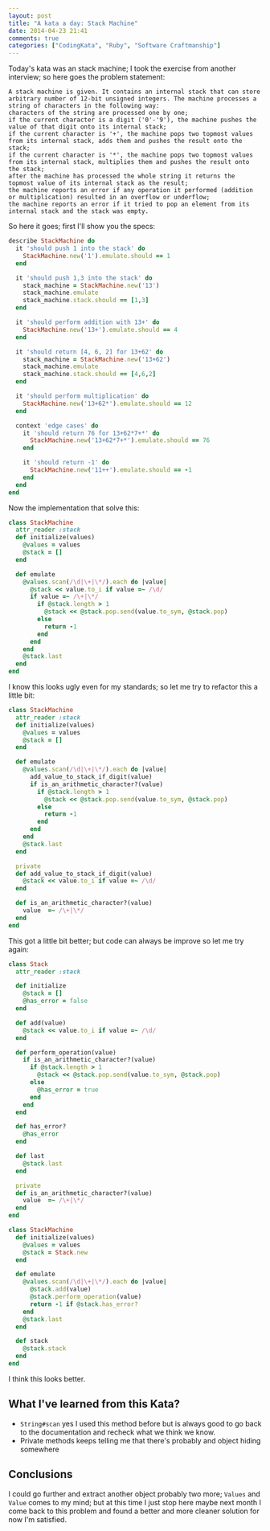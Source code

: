 ```yaml
---
layout: post
title: "A kata a day: Stack Machine"
date: 2014-04-23 21:41
comments: true
categories: ["CodingKata", "Ruby", "Software Craftmanship"]
---
```


Today's kata was an stack machine; I took the exercise from another interview;
so here goes the problem statement: 

```
A stack machine is given. It contains an internal stack that can store arbitrary number of 12-bit unsigned integers. The machine processes a string of characters in the following way:
characters of the string are processed one by one;
if the current character is a digit ('0'-'9'), the machine pushes the value of that digit onto its internal stack;
if the current character is '+', the machine pops two topmost values from its internal stack, adds them and pushes the result onto the stack;
if the current character is '*', the machine pops two topmost values from its internal stack, multiplies them and pushes the result onto the stack;
after the machine has processed the whole string it returns the topmost value of its internal stack as the result;
the machine reports an error if any operation it performed (addition or multiplication) resulted in an overflow or underflow;
the machine reports an error if it tried to pop an element from its internal stack and the stack was empty.
```

So here it goes; first I'll show you the specs: 

```ruby
describe StackMachine do 
  it 'should push 1 into the stack' do 
    StackMachine.new('1').emulate.should == 1 
  end

  it 'should push 1,3 into the stack' do 
    stack_machine = StackMachine.new('13')
    stack_machine.emulate
    stack_machine.stack.should == [1,3]
  end

  it 'should perform addition with 13+' do 
    StackMachine.new('13+').emulate.should == 4
  end

  it 'should return [4, 6, 2] for 13+62' do 
    stack_machine = StackMachine.new('13+62')
    stack_machine.emulate
    stack_machine.stack.should == [4,6,2]
  end

  it 'should perform multiplication' do 
    StackMachine.new('13+62*').emulate.should == 12
  end

  context 'edge cases' do 
    it 'should return 76 for 13+62*7+*' do 
      StackMachine.new('13+62*7+*').emulate.should == 76
    end

    it 'should return -1' do 
      StackMachine.new('11++').emulate.should == -1
    end
  end
end
```

Now the implementation that solve this:

```ruby
class StackMachine 
  attr_reader :stack
  def initialize(values)
    @values = values 
    @stack = []
  end

  def emulate 
    @values.scan(/\d|\+|\*/).each do |value|
      @stack << value.to_i if value =~ /\d/
      if value =~ /\+|\*/
        if @stack.length > 1
          @stack << @stack.pop.send(value.to_sym, @stack.pop) 
        else 
          return -1 
        end
      end
    end
    @stack.last
  end
end
```

I know this looks ugly even for my standards; so let me try to refactor this
a little bit: 

```ruby
class StackMachine 
  attr_reader :stack
  def initialize(values)
    @values = values 
    @stack = []
  end

  def emulate 
    @values.scan(/\d|\+|\*/).each do |value|
      add_value_to_stack_if_digit(value)    
      if is_an_arithmetic_character?(value) 
        if @stack.length > 1
          @stack << @stack.pop.send(value.to_sym, @stack.pop) 
        else 
          return -1 
        end
      end
    end
    @stack.last
  end

  private 
  def add_value_to_stack_if_digit(value)
    @stack << value.to_i if value =~ /\d/
  end

  def is_an_arithmetic_character?(value)
    value  =~ /\+|\*/
  end
end
```

This got a little bit better; but code can always be improve so let me try
again: 

```ruby
class Stack 
  attr_reader :stack

  def initialize
    @stack = []
    @has_error = false
  end

  def add(value)
    @stack << value.to_i if value =~ /\d/
  end

  def perform_operation(value)
    if is_an_arithmetic_character?(value) 
      if @stack.length > 1
        @stack << @stack.pop.send(value.to_sym, @stack.pop) 
      else 
        @has_error = true       
      end
    end
  end

  def has_error?
    @has_error
  end

  def last 
    @stack.last
  end

  private 
  def is_an_arithmetic_character?(value)
    value  =~ /\+|\*/
  end
end

class StackMachine 
  def initialize(values)
    @values = values 
    @stack = Stack.new
  end

  def emulate 
    @values.scan(/\d|\+|\*/).each do |value|
      @stack.add(value)    
      @stack.perform_operation(value)
      return -1 if @stack.has_error?
    end
    @stack.last
  end

  def stack 
    @stack.stack
  end
end
```
I think this looks better.

## What I've learned from this Kata?
* ``String#scan`` yes I used this method before but is always good to go back
  to the documentation and recheck what we think we know. 
* Private methods keeps telling me that there's probably and object hiding
  somewhere

## Conclusions
I could go further and extract another object probably two more; ``Values`` and
``Value`` comes to my mind; but at this time I just stop here maybe next month
I come back to this problem and found a better and more cleaner solution for
now I'm satisfied.
